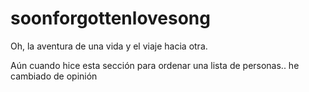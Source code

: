 # soonforgottenlovesong
Oh, la aventura de una vida y el viaje hacia otra.

  Aún cuando hice esta sección para ordenar una lista de personas.. he cambiado de opinión
